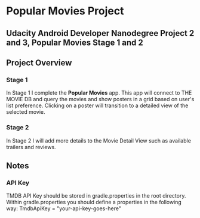 # Popular Movies Project

## Udacity Android Developer Nanodegree Project 2 and 3, Popular Movies Stage 1 and 2

## Project Overview
### Stage 1
In Stage 1 I complete the **Popular Movies** app. This
app will connect to THE MOVIE DB and query the movies and
show posters in a grid based on user's list preference.
Clicking on a poster will transition to a detailed view
of the selected movie.

### Stage 2
In Stage 2 I will add more details to the Movie Detail View such as available trailers and reviews.

## Notes
### API Key
TMDB API Key should be stored in gradle.properties in the root directory. Within gradle.properties
you should define a properties in the following way:
TmdbApiKey = "your-api-key-goes-here"